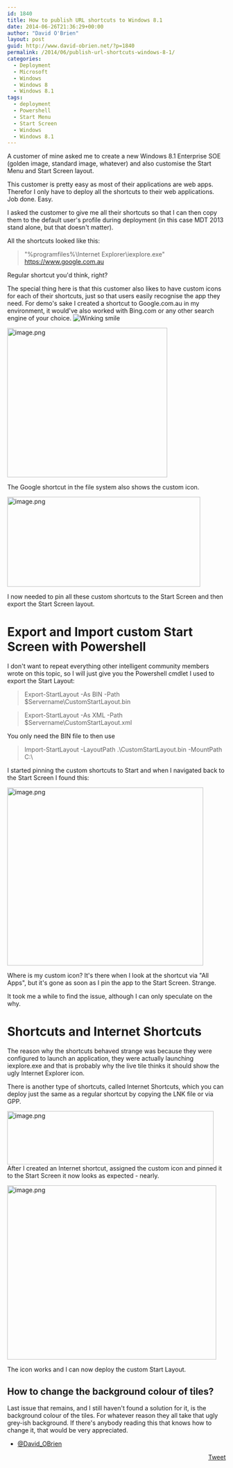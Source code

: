 ```yaml
---
id: 1840
title: How to publish URL shortcuts to Windows 8.1
date: 2014-06-26T21:36:29+00:00
author: "David O'Brien"
layout: post
guid: http://www.david-obrien.net/?p=1840
permalink: /2014/06/publish-url-shortcuts-windows-8-1/
categories:
  - Deployment
  - Microsoft
  - Windows
  - Windows 8
  - Windows 8.1
tags:
  - deployment
  - Powershell
  - Start Menu
  - Start Screen
  - Windows
  - Windows 8.1
---
```

A customer of mine asked me to create a new Windows 8.1 Enterprise SOE (golden image, standard image, whatever) and also customise the Start Menu and Start Screen layout.
  
This customer is pretty easy as most of their applications are web apps. Therefor I only have to deploy all the shortcuts to their web applications. Job done. Easy.

I asked the customer to give me all their shortcuts so that I can then copy them to the default user's profile during deployment (in this case MDT 2013 stand alone, but that doesn't matter).

All the shortcuts looked like this:

> "%programfiles%\Internet Explorer\iexplore.exe" <a href="https://www.google.com.au" onclick="_gaq.push(['_trackEvent', 'outbound-article', 'https://www.google.com.au', 'https://www.google.com.au']);" >https://www.google.com.au</a>

Regular shortcut you'd think, right?

The special thing here is that this customer also likes to have custom icons for each of their shortcuts, just so that users easily recognise the app they need. For demo's sake I created a shortcut to Google.com.au in my environment, it would've also worked with Bing.com or any other search engine of your choice. <img class="img-responsive wlEmoticon wlEmoticon-winkingsmile" style="border-style: none;" src="$wlEmoticon-winkingsmile[2].png" alt="Winking smile" />

<a href="http://www.david-obrien.net/wp-content/uploads/2014/06/image.png" onclick="_gaq.push(['_trackEvent', 'outbound-article', 'http://www.david-obrien.net/wp-content/uploads/2014/06/image.png', '']);" class="broken_link"><img class="img-responsive aligncenter size-full wp-image-1830" src="http://www.david-obrien.net/wp-content/uploads/2014/06/image.png" alt="image.png" width="369" height="344" /></a>

The Google shortcut in the file system also shows the custom icon.

<a href="http://www.david-obrien.net/wp-content/uploads/2014/06/image1.png" onclick="_gaq.push(['_trackEvent', 'outbound-article', 'http://www.david-obrien.net/wp-content/uploads/2014/06/image1.png', '']);" class="broken_link"><img class="img-responsive aligncenter  wp-image-1832" src="http://www.david-obrien.net/wp-content/uploads/2014/06/image1.png" alt="image.png" width="445" height="207" srcset="/media/2014/06/image1-300x139.png 300w, /media/2014/06/image1-250x116.png 250w, /media/2014/06/image1.png 784w" sizes="(max-width: 445px) 100vw, 445px" /></a>

I now needed to pin all these custom shortcuts to the Start Screen and then export the Start Screen layout.

# Export and Import custom Start Screen with Powershell

I don't want to repeat everything other intelligent community members wrote on this topic, so I will just give you the Powershell cmdlet I used to export the Start Layout:

> Export-StartLayout -As BIN -Path $Servername\CustomStartLayout.bin
  
> Export-StartLayout -As XML -Path $Servername\CustomStartLayout.xml

You only need the BIN file to then use

> Import-StartLayout -LayoutPath .\CustomStartLayout.bin -MountPath C:\

I started pinning the custom shortcuts to Start and when I navigated back to the Start Screen I found this:

<a href="http://www.david-obrien.net/wp-content/uploads/2014/06/image2.png" onclick="_gaq.push(['_trackEvent', 'outbound-article', 'http://www.david-obrien.net/wp-content/uploads/2014/06/image2.png', '']);" class="broken_link"><img class="img-responsive aligncenter  wp-image-1834" src="http://www.david-obrien.net/wp-content/uploads/2014/06/image2.png" alt="image.png" width="452" height="410" /></a>

Where is my custom icon? It's there when I look at the shortcut via "All Apps", but it's gone as soon as I pin the app to the Start Screen. Strange.

It took me a while to find the issue, although I can only speculate on the why.

# Shortcuts and Internet Shortcuts

The reason why the shortcuts behaved strange was because they were configured to launch an application, they were actually launching iexplore.exe and that is probably why the live tile thinks it should show the ugly Internet Explorer icon.

There is another type of shortcuts, called Internet Shortcuts, which you can deploy just the same as a regular shortcut by copying the LNK file or via GPP.

<a href="http://www.david-obrien.net/wp-content/uploads/2014/06/image3.png" onclick="_gaq.push(['_trackEvent', 'outbound-article', 'http://www.david-obrien.net/wp-content/uploads/2014/06/image3.png', '']);" class="broken_link"><img class="img-responsive aligncenter  wp-image-1836" src="http://www.david-obrien.net/wp-content/uploads/2014/06/image3.png" alt="image.png" width="476" height="123" srcset="/media/2014/06/image3-300x77.png 300w, /media/2014/06/image3.png 809w" sizes="(max-width: 476px) 100vw, 476px" /></a>After I created an Internet shortcut, assigned the custom icon and pinned it to the Start Screen it now looks as expected - nearly.

<a href="http://www.david-obrien.net/wp-content/uploads/2014/06/image4.png" onclick="_gaq.push(['_trackEvent', 'outbound-article', 'http://www.david-obrien.net/wp-content/uploads/2014/06/image4.png', '']);" class="broken_link"><img class="img-responsive aligncenter  wp-image-1838" src="http://www.david-obrien.net/wp-content/uploads/2014/06/image4.png" alt="image.png" width="482" height="401" srcset="/media/2014/06/image4-300x249.png 300w, /media/2014/06/image4-180x150.png 180w, /media/2014/06/image4.png 748w" sizes="(max-width: 482px) 100vw, 482px" /></a>

The icon works and I can now deploy the custom Start Layout.

## How to change the background colour of tiles?

Last issue that remains, and I still haven't found a solution for it, is the background colour of the tiles. For whatever reason they all take that ugly grey-ish background. If there's anybody reading this that knows how to change it, that would be very appreciated.

- <a href="http://twitter.com/david_obrien" onclick="_gaq.push(['_trackEvent', 'outbound-article', 'http://twitter.com/david_obrien', '@David_OBrien']);" target="_blank">@David_OBrien</a> 

<div style="float: right; margin-left: 10px;">
  <a href="https://twitter.com/share" onclick="_gaq.push(['_trackEvent', 'outbound-article', 'https://twitter.com/share', 'Tweet']);" class="twitter-share-button" data-hashtags="deployment,Powershell,Start+Menu,Start+Screen,Windows,Windows+8.1" data-count="vertical" data-url="http://www.david-obrien.net/2014/06/publish-url-shortcuts-windows-8-1/">Tweet</a>
</div>

